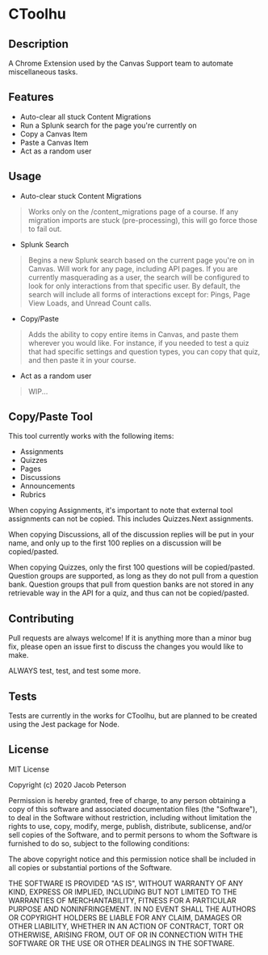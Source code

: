 # CToolhu

## Description

A Chrome Extension used by the Canvas Support team to automate miscellaneous tasks.

## Features

* Auto-clear all stuck Content Migrations
* Run a Splunk search for the page you're currently on
* Copy a Canvas Item
* Paste a Canvas Item
* Act as a random user

## Usage

* Auto-clear stuck Content Migrations
> Works only on the /content_migrations page of a course. If any migration imports are stuck (pre-processing), this will go force those to fail out.
* Splunk Search
> Begins a new Splunk search based on the current page you're on in Canvas. Will work for any page, including API pages. If you are currently masquerading as a user, the search will be configured to look for only interactions from that specific user. By default, the search will include all forms of interactions except for: Pings, Page View Loads, and Unread Count calls.
* Copy/Paste
> Adds the ability to copy entire items in Canvas, and paste them wherever you would like. For instance, if you needed to test a quiz that had specific settings and question types, you can copy that quiz, and then paste it in your course.
* Act as a random user
> WIP...

## Copy/Paste Tool

This tool currently works with the following items:
* Assignments
* Quizzes
* Pages
* Discussions
* Announcements
* Rubrics

When copying Assignments, it's important to note that external tool assignments can not be copied. This includes Quizzes.Next assignments.

When copying Discussions, all of the discussion replies will be put in your name, and only up to the first 100 replies on a discussion will be copied/pasted.

When copying Quizzes, only the first 100 questions will be copied/pasted. Question groups are supported, as long as they do not pull from a question bank. Question groups that pull from question banks are not stored in any retrievable way in the API for a quiz, and thus can not be copied/pasted.

## Contributing

Pull requests are always welcome! If it is anything more than a minor bug fix, please open an issue first to discuss the changes you would like to make.

ALWAYS test, test, and test some more.

## Tests

Tests are currently in the works for CToolhu, but are planned to be created using the Jest package for Node.

## License

MIT License

Copyright (c) 2020 Jacob Peterson

Permission is hereby granted, free of charge, to any person obtaining a copy
of this software and associated documentation files (the "Software"), to deal
in the Software without restriction, including without limitation the rights
to use, copy, modify, merge, publish, distribute, sublicense, and/or sell
copies of the Software, and to permit persons to whom the Software is
furnished to do so, subject to the following conditions:

The above copyright notice and this permission notice shall be included in all
copies or substantial portions of the Software.

THE SOFTWARE IS PROVIDED "AS IS", WITHOUT WARRANTY OF ANY KIND, EXPRESS OR
IMPLIED, INCLUDING BUT NOT LIMITED TO THE WARRANTIES OF MERCHANTABILITY,
FITNESS FOR A PARTICULAR PURPOSE AND NONINFRINGEMENT. IN NO EVENT SHALL THE
AUTHORS OR COPYRIGHT HOLDERS BE LIABLE FOR ANY CLAIM, DAMAGES OR OTHER
LIABILITY, WHETHER IN AN ACTION OF CONTRACT, TORT OR OTHERWISE, ARISING FROM,
OUT OF OR IN CONNECTION WITH THE SOFTWARE OR THE USE OR OTHER DEALINGS IN THE
SOFTWARE.
